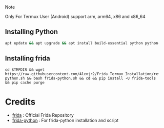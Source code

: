 > [!NOTE]
> Only For Termux User (Android) support arm, arm64, x86 and x86_64

## Installing Python
```bash
apt update && apt upgrade && apt install build-essential python python-pip git wget binutils openssl && pip install -U setuptools wheel && pip cache purge
```
## Installing frida
```
cd $TMPDIR && wget https://raw.githubusercontent.com/Alexjr2/Frida_Termux_Installation/refs/heads/main/frida-python.sh && bash frida-python.sh && cd && pip install -U frida-tools && pip cache purge
```
# Credits
- [frida](https://github.com/frida/frida-python/tree/ebd797e4bc248b8d895d68ebf244a34744cb3ea9) : Official Frida Repository
- [frida-python]() : For frida-python installation and script
